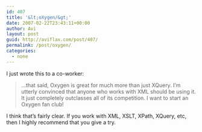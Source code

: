 ```yaml
---
id: 407
title: '&lt;oXygen/&gt;'
date: 2007-02-22T23:43:11+00:00
author: Avi
layout: post
guid: http://aviflax.com/post/407/
permalink: /post/oxygen/
categories:
  - none
---
```

I just wrote this to a co-worker:

> &#8230;that said, Oxygen is great for much more than just XQuery. I&#8217;m utterly convinced that anyone who works with XML should be using it. It just completely outclasses all of its competition. I want to start an Oxygen fan club!

I think that&#8217;s fairly clear. If you work with XML, XSLT, XPath, XQuery, etc, then I highly recommend that you give [<oXygen/>](http://oxygenxml.com/) a try.